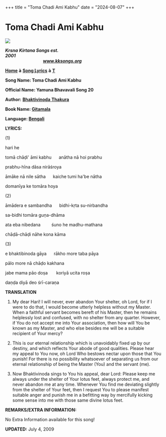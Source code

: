 +++
title = "Toma Chadi Ami Kabhu"
date = "2024-08-07"
+++

# Toma Chadi Ami Kabhu
**[![](http://kksongs.org/image_files/image002.jpg)](http://kksongs.org/)**

**_Krsna_** **_Kirtana Songs est. 2001_**                                                                                                                                                      **_www.kksongs.org_**

**[Home](http://kksongs.org/)** **à** **[Song Lyrics](http://kksongs.org/lyrics.html)** **à** **[T](http://kksongs.org/songs/song_t.html)**

**Song Name: Toma Chadi Ami Kabhu**

**Official Name: Yamuna Bhavavali Song 20**

**Author:** [**Bhaktivinoda** **Thakura**](http://kksongs.org/authors/list/bhaktivinoda.html)

**Book Name: [Gitamala](http://kksongs.org/authors/gitamala.html)**

**Language: [Bengali](http://kksongs.org/language/list/bengali.html)**

**LYRICS:**

(1)

hari he

tomā chāḍi' āmi kabhu      anātha nā hoi prabhu

prabhu-hīna dāsa nirāśroya

āmāke nā nile sātha      kaiche tumi ha'be nātha

domanīya ke tomāra hoya

(2)

āmādera e sambandha      bidhi-kṛta su-nirbandha

sa-bidhi tomāra guṇa-dhāma

ata eba nibedana         śuno he madhu-mathana

chāḍā-chāḍi nāhe kona kāma

(3)

e bhaktibinoda gāya      rākho more taba pāya

pālo more nā chāḍo kakhana

jabe mama pāo doṣa       koriyā ucita roṣa

daṇḍa diyā deo śrī-caraṇa

**TRANSLATION**

1) My dear Hari! I will never, ever abandon Your shelter, oh Lord, for if I were to do that, I would become utterly helpless without my Master. When a faithful servant becomes bereft of his Master, then he remains helplessly lost and confused, with no shelter from any quarter. However, if You do not accept me into Your association, then how will You be known as my Master, and who else besides me will be a suitable recipient of Your mercy?

2) This is our eternal relationship which is unavoidably fixed up by our destiny, and which reflects Your abode of good qualities. Please hear my appeal to You now, oh Lord Who bestows nectar upon those that You punish! For there is no possibility whatsoever of separating us from our eternal relationship of being the Master (You) and the servant (me).

3) Now Bhaktivinoda sings to You his appeal, dear Lord: Please keep me always under the shelter of Your lotus feet, always protect me, and never abandon me at any time. Whenever You find me deviating slightly from the shelter of Your feet, then I request You to please manifest suitable anger and punish me in a befitting way by mercifully kicking some sense into me with those same divine lotus feet.

**REMARKS/EXTRA INFORMATION:**

No Extra Information available for this song!

**UPDATED:** July 4, 2009